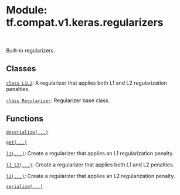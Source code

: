 <div itemscope itemtype="http://developers.google.com/ReferenceObject">
<meta itemprop="name" content="tf.compat.v1.keras.regularizers" />
<meta itemprop="path" content="Stable" />
</div>

# Module: tf.compat.v1.keras.regularizers


<table class="tfo-notebook-buttons tfo-api" align="left">
</table>



Built-in regularizers.



## Classes

[`class L1L2`](../../../../tf/keras/regularizers/L1L2.md): A regularizer that applies both L1 and L2 regularization penalties.

[`class Regularizer`](../../../../tf/keras/regularizers/Regularizer.md): Regularizer base class.

## Functions

[`deserialize(...)`](../../../../tf/keras/regularizers/deserialize.md)

[`get(...)`](../../../../tf/keras/regularizers/get.md)

[`l1(...)`](../../../../tf/keras/regularizers/l1.md): Create a regularizer that applies an L1 regularization penalty.

[`l1_l2(...)`](../../../../tf/keras/regularizers/l1_l2.md): Create a regularizer that applies both L1 and L2 penalties.

[`l2(...)`](../../../../tf/keras/regularizers/l2.md): Create a regularizer that applies an L2 regularization penalty.

[`serialize(...)`](../../../../tf/keras/regularizers/serialize.md)



